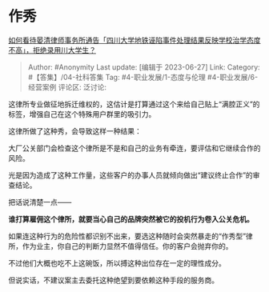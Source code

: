 # 作秀
[如何看待晏清律师事务所通告「四川大学地铁诬陷事件处理结果反映学校治学态度不高」，拒绝录用川大学生？](https://www.zhihu.com/question/608552240/answer/3091895586)

> Author: #Anonymity
> Last update: [编辑于 2023-06-27]
> Link:
> Category: #【答集】/04-社科答集
> Tag:   #4-职业发展/1-态度与伦理  #4-职业发展/6-经营案例
> 评论区:
> 泛讨论:

这律所专业做征地拆迁维权的，这估计是打算通过这个来给自己贴上“满腔正义”的标签，增强自己在这个特殊用户群里的吸引力。

这律所做了这种秀，会导致这样一种结果：

大厂公关部门会检查这个律所是不是和自己的业务有牵连，要评估和它继续合作的风险。

光是因为造成了这种工作量，这些客户的办事人员就倾向做出“建议终止合作”的审查结论。

把话说清楚一点——

**谁打算雇佣这个律所，就要当心自己的品牌突然被它的投机行为卷入公关危机。**

如果连这种行为的危险性都识别不出来，要选这种随时会突然暴走的“作秀型”律所，作为业主，你自己的判断力显然不值得信任。你的客户会抛弃你的。

不过他们大概也吃不上这碗饭，所以搏这种出位存在一定的理性成分。

但说实话，不建议案主去委托这种绝望到要依赖这种手段的服务商。
